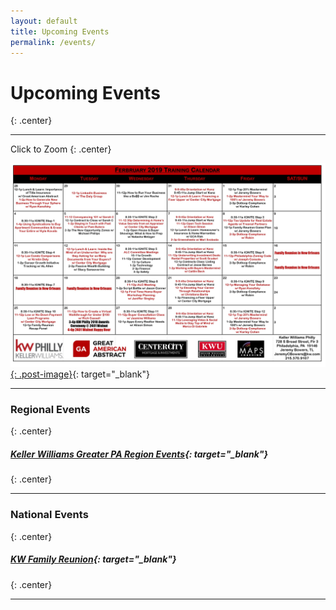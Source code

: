 ```yaml
---
layout: default
title: Upcoming Events
permalink: /events/
---
```


# Upcoming Events
{: .center}

---

Click to Zoom
{: .center}

[![](/uploads/february-2019-kw-philly-calendar.jpg){: .post-image}](/img/calendar.jpg){: target="_blank"}

---

### Regional Events
{: .center}

##### [Keller Williams Greater PA Region Events](https://www.eventbrite.com/o/keller-williams-greater-pa-region-pa-southern-nj-de-4004241849){: target="_blank"}
{: .center}

---

### National Events
{: .center}

##### [KW Family Reunion](https://kwrievents.kw.com/ehome/index.php?eventid=356856&amp;){: target="_blank"}
{: .center}

---